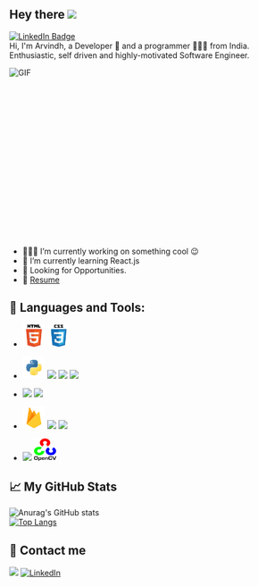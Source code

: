 ## Hey there <img src="https://media.giphy.com/media/hvRJCLFzcasrR4ia7z/giphy.gif" width="25px">
[![LinkedIn Badge](https://img.shields.io/badge/-LinkedIn-blue?style=flat&logo=LinkedIn&logoColor=white&link=https://www.linkedin.com/in/arvindh-kumar-r-8b16ba1b1/)](https://www.linkedin.com/in/arvindh-kumar-r-8b16ba1b1/)
<br>
Hi, I'm Arvindh, a Developer 🚀 and a programmer 👨🏽‍💻 from India. Enthusiastic, self driven and highly-motivated
Software Engineer.

 <img align="right" alt="GIF" src="https://media.giphy.com/media/836HiJc7pgzy8iNXCn/giphy.gif"  width="520" height="320" />

- 👨🏽‍💻 I’m currently working on something cool :wink:
- 🌱 I’m currently learning React.js
- 🚪  Looking for Opportunities.   
- 📝 [Resume](https://drive.google.com/file/d/1YDplCJetF5MDcqXi1StYN9MA4e4oWmLh/view?usp=sharing)

## 🔮 Languages and Tools:
-  <code><img height="40" src="https://raw.githubusercontent.com/github/explore/80688e429a7d4ef2fca1e82350fe8e3517d3494d/topics/html/html.png"></code>
  <code><img height="40" src="https://raw.githubusercontent.com/github/explore/80688e429a7d4ef2fca1e82350fe8e3517d3494d/topics/css/css.png"></code>

-  <code><img height="40" src="https://raw.githubusercontent.com/github/explore/80688e429a7d4ef2fca1e82350fe8e3517d3494d/topics/python/python.png"></code>
  <code><img height="40" src="https://www.freepnglogos.com/uploads/javascript/javascript-online-logo-for-website-0.png"></code>
  <code><img height="40" src="https://www.freeiconspng.com/uploads/c--logo-icon-0.png"></code>
  <code><img height="40" src="https://iconape.com/wp-content/files/ap/353147/png/c-programming-language-logo.png"></code>


-  <code><img height="40" src="https://cdn.iconscout.com/icon/free/png-512/django-11-1175036.png"></code>
   <code><img height="40" src="https://cfrichardson.info/static/flasks.png"></code>



-  <code><img height="40" src="https://raw.githubusercontent.com/github/explore/80688e429a7d4ef2fca1e82350fe8e3517d3494d/topics/firebase/firebase.png"></code>
  <code><img height="40" src="https://camo.githubusercontent.com/3cf0a4d37188cd2823018477351adb5acf47a3151c57bc2de6c4536409b19717/68747470733a2f2f63646e2e66726565626965737570706c792e636f6d2f6c6f676f732f6c617267652f32782f6d7973716c2d6c6f676f2d706e672d7472616e73706172656e742e706e67"></code>
  <code><img height="40" src="https://camo.githubusercontent.com/03cb3c7034c2a3f744fc989e75bb8c4d0d5c0b3f0b6df25e36cca1c9a91ad23b/68747470733a2f2f313030306c6f676f732e6e65742f77702d636f6e74656e742f75706c6f6164732f323032302f30382f4d6f6e676f44422d4c6f676f2e706e67"></code>

-  <code><img height="40" src="https://camo.githubusercontent.com/ff593d2a8c108a81519b8741158e1dbe2422f70522419195e045626161da49e0/68747470733a2f2f63646e2e66726565626965737570706c792e636f6d2f6c6f676f732f6c617267652f32782f6769742d6c6f676f2d706e672d7472616e73706172656e742e706e67"></code>
  <code><img height="40" src="https://raw.githubusercontent.com/github/explore/80688e429a7d4ef2fca1e82350fe8e3517d3494d/topics/opencv/opencv.png"></code>



## 📈 My GitHub Stats


![Anurag's GitHub stats](https://github-readme-stats.vercel.app/api?username=ArviRA&show_icons=true&theme=radical)
<br>
[![Top Langs](https://github-readme-stats.vercel.app/api/top-langs/?username=ArviRA&layout=compact&theme=radical)](https://github.com/anuraghazra/github-readme-stats)









## 📧 Contact me
[<img src="https://img.shields.io/badge/Gmail-D14836?style=for-the-badge&logo=gmail&logoColor=white"/>](mailto:arvindhak47@gmail.com)
[<img alt="LinkedIn" src="https://img.shields.io/badge/linkedin-%230077B5.svg?style=for-the-badge&logo=linkedin&logoColor=white">](https://www.linkedin.com/in/arvindh-kumar-r-8b16ba1b1/)
